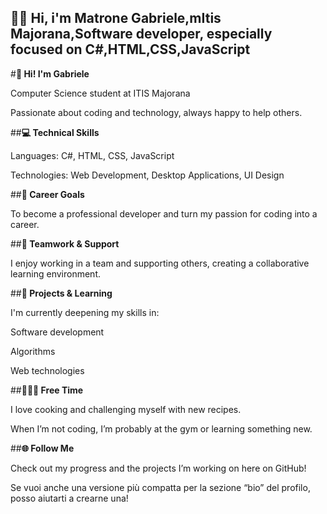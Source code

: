 ##  🙋‍♂️ Hi, i'm Matrone Gabriele,mItis Majorana,Software developer, especially focused on C#,HTML,CSS,JavaScript




#**👋 Hi! I'm Gabriele**


Computer Science student at ITIS Majorana


Passionate about coding and technology, always happy to help others.


##**💻 Technical Skills**


Languages: C#, HTML, CSS, JavaScript


Technologies: Web Development, Desktop Applications, UI Design


##**🚀 Career Goals**


To become a professional developer and turn my passion for coding into a career.


##**🤝 Teamwork & Support**


I enjoy working in a team and supporting others, creating a collaborative learning environment.


##**🎯 Projects & Learning**


I'm currently deepening my skills in:


Software development


Algorithms


Web technologies



##**🍝🏋️‍♂️ Free Time**


I love cooking and challenging myself with new recipes.


When I’m not coding, I’m probably at the gym or learning something new.


##**🌐 Follow Me**

Check out my progress and the projects I’m working on here on GitHub!

Se vuoi anche una versione più compatta per la sezione “bio” del profilo, posso aiutarti a crearne una!




